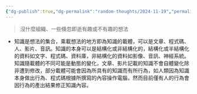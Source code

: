 ```yaml
---
{"dg-publish":true,"dg-permalink":"random-thoughts/2024-11-19","permalink":"/random-thoughts/2024-11-19/","title":"Random Thoughts","tags":["knowledge-management","knowledge"]}
---
```


> 沒什麼組織、一些倏忽即逝有趣或不有趣的想法

- 知識是想法的集合，乘載想法的地方即為知識的載體，可以是文章、程式碼、人、影片、音訊。知識的本身可以是結構化或非結構化的，結構化或半結構化的資料如文字、程式碼、資料庫，非結構化的資料如影像、音訊、神經系統。知識隨載體的不同可能是動態的變化，文章、影片記載的知識不會自體變化除非遭到修改，部分載體可能會因為所具有的知識而有所行為，如人類因為知識本身做出行為、程式碼根據所撰寫的內容操作電腦，然而目前僅有人的行為會因行為的產出結果修正知識內容。
